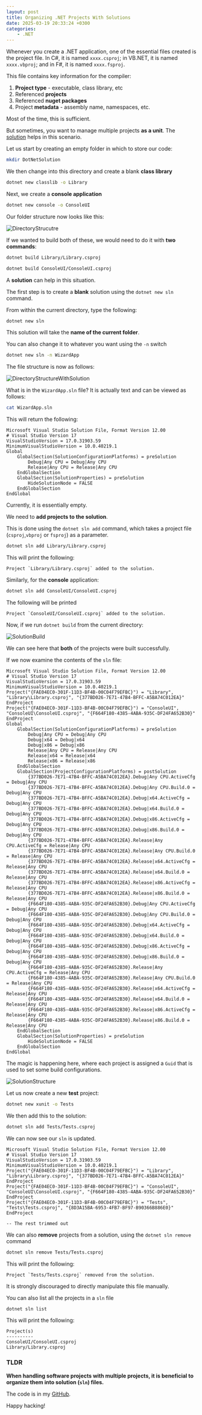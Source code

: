 ```yaml
---
layout: post
title: Organizing .NET Projects With Solutions
date: 2025-03-19 20:33:24 +0300
categories:
    - .NET
---
```


Whenever you create a .NET application, one of the essential files created is the project file. In C#, it is named `xxxx.csproj`; in VB.NET, it is named `xxxx.vbproj`; and in F#, it is named `xxxx.fsproj`.

This file contains key information for the compiler:

1. **Project type** - executable, class library, etc
2. Referenced **projects**
3. Referenced **nuget packages**
4. Project **metadata** - assembly name, namespaces, etc.

Most of the time, this is sufficient.

But sometimes, you want to manage multiple projects **as a unit**. The [solution](https://learn.microsoft.com/en-us/visualstudio/ide/solutions-and-projects-in-visual-studio?view=vs-2022#solutions) helps in this scenario.

Let us start by creating an empty folder in which to store our code:

```bash
mkdir DotNetSolution
```

We then change into this directory and create a blank **class library**

```bash
dotnet new classlib -o Library
```

Next, we create a **console application**

```bash
dotnet new console -o ConsoleUI
```

Our folder structure now looks like this:

![DirectoryStrucutre](../images/2025/03/DirectoryStrucutre.png)

If we wanted to build both of these, we would need to do it with **two commands**:

```bash
dotnet build Library/Library.csproj 

dotnet build ConsoleUI/ConsoleUI.csproj 
```

A **solution** can help in this situation.

The first step is to create a **blank** solution using the `dotnet new sln` command. 

From within the current directory, type the following:

```bash
dotnet new sln
```

This solution will take the **name of the current folder**.

You can also change it to whatever you want using the `-n` switch

```bash
dotnet new sln -n WizardApp
```

The file structure is now as follows:

![DirectoryStructureWithSolution](../images/2025/03/DirectoryStructureWithSolution.png)

What is in the `WizardApp.sln` file? It is actually text and can be viewed as follows:

```bash
cat WizardApp.sln
```

This will return the following:

```plaintext
Microsoft Visual Studio Solution File, Format Version 12.00
# Visual Studio Version 17
VisualStudioVersion = 17.0.31903.59
MinimumVisualStudioVersion = 10.0.40219.1
Global
	GlobalSection(SolutionConfigurationPlatforms) = preSolution
		Debug|Any CPU = Debug|Any CPU
		Release|Any CPU = Release|Any CPU
	EndGlobalSection
	GlobalSection(SolutionProperties) = preSolution
		HideSolutionNode = FALSE
	EndGlobalSection
EndGlobal
```

Currently, it is essentially empty.

We need to **add projects to the solution**.

This is done using the `dotnet sln add` command, which takes a project file (`csproj`,`vbproj` or `fsproj`) as a parameter.

```bash
dotnet sln add Library/Library.csproj 
```

This will print the following:

```plaintext
Project `Library/Library.csproj` added to the solution.
```

Similarly, for the **console** application:

```bash
dotnet sln add ConsoleUI/ConsoleUI.csproj
```

The following will be printed

```plaintext
Project `ConsoleUI/ConsoleUI.csproj` added to the solution.
```

Now, if we run `dotnet build` from the current directory:

![SolutionBuild](../images/2025/03/SolutionBuild.png)

We can see here that **both** of the projects were built successfully.

If we now examine the contents of the `sln` file:

```plaintext
Microsoft Visual Studio Solution File, Format Version 12.00
# Visual Studio Version 17
VisualStudioVersion = 17.0.31903.59
MinimumVisualStudioVersion = 10.0.40219.1
Project("{FAE04EC0-301F-11D3-BF4B-00C04F79EFBC}") = "Library", "Library\Library.csproj", "{377BD026-7E71-47B4-BFFC-A5BA74C012EA}"
EndProject
Project("{FAE04EC0-301F-11D3-BF4B-00C04F79EFBC}") = "ConsoleUI", "ConsoleUI\ConsoleUI.csproj", "{F664F180-4385-4ABA-935C-DF24FA652B30}"
EndProject
Global
	GlobalSection(SolutionConfigurationPlatforms) = preSolution
		Debug|Any CPU = Debug|Any CPU
		Debug|x64 = Debug|x64
		Debug|x86 = Debug|x86
		Release|Any CPU = Release|Any CPU
		Release|x64 = Release|x64
		Release|x86 = Release|x86
	EndGlobalSection
	GlobalSection(ProjectConfigurationPlatforms) = postSolution
		{377BD026-7E71-47B4-BFFC-A5BA74C012EA}.Debug|Any CPU.ActiveCfg = Debug|Any CPU
		{377BD026-7E71-47B4-BFFC-A5BA74C012EA}.Debug|Any CPU.Build.0 = Debug|Any CPU
		{377BD026-7E71-47B4-BFFC-A5BA74C012EA}.Debug|x64.ActiveCfg = Debug|Any CPU
		{377BD026-7E71-47B4-BFFC-A5BA74C012EA}.Debug|x64.Build.0 = Debug|Any CPU
		{377BD026-7E71-47B4-BFFC-A5BA74C012EA}.Debug|x86.ActiveCfg = Debug|Any CPU
		{377BD026-7E71-47B4-BFFC-A5BA74C012EA}.Debug|x86.Build.0 = Debug|Any CPU
		{377BD026-7E71-47B4-BFFC-A5BA74C012EA}.Release|Any CPU.ActiveCfg = Release|Any CPU
		{377BD026-7E71-47B4-BFFC-A5BA74C012EA}.Release|Any CPU.Build.0 = Release|Any CPU
		{377BD026-7E71-47B4-BFFC-A5BA74C012EA}.Release|x64.ActiveCfg = Release|Any CPU
		{377BD026-7E71-47B4-BFFC-A5BA74C012EA}.Release|x64.Build.0 = Release|Any CPU
		{377BD026-7E71-47B4-BFFC-A5BA74C012EA}.Release|x86.ActiveCfg = Release|Any CPU
		{377BD026-7E71-47B4-BFFC-A5BA74C012EA}.Release|x86.Build.0 = Release|Any CPU
		{F664F180-4385-4ABA-935C-DF24FA652B30}.Debug|Any CPU.ActiveCfg = Debug|Any CPU
		{F664F180-4385-4ABA-935C-DF24FA652B30}.Debug|Any CPU.Build.0 = Debug|Any CPU
		{F664F180-4385-4ABA-935C-DF24FA652B30}.Debug|x64.ActiveCfg = Debug|Any CPU
		{F664F180-4385-4ABA-935C-DF24FA652B30}.Debug|x64.Build.0 = Debug|Any CPU
		{F664F180-4385-4ABA-935C-DF24FA652B30}.Debug|x86.ActiveCfg = Debug|Any CPU
		{F664F180-4385-4ABA-935C-DF24FA652B30}.Debug|x86.Build.0 = Debug|Any CPU
		{F664F180-4385-4ABA-935C-DF24FA652B30}.Release|Any CPU.ActiveCfg = Release|Any CPU
		{F664F180-4385-4ABA-935C-DF24FA652B30}.Release|Any CPU.Build.0 = Release|Any CPU
		{F664F180-4385-4ABA-935C-DF24FA652B30}.Release|x64.ActiveCfg = Release|Any CPU
		{F664F180-4385-4ABA-935C-DF24FA652B30}.Release|x64.Build.0 = Release|Any CPU
		{F664F180-4385-4ABA-935C-DF24FA652B30}.Release|x86.ActiveCfg = Release|Any CPU
		{F664F180-4385-4ABA-935C-DF24FA652B30}.Release|x86.Build.0 = Release|Any CPU
	EndGlobalSection
	GlobalSection(SolutionProperties) = preSolution
		HideSolutionNode = FALSE
	EndGlobalSection
EndGlobal
```

The magic is happening here, where each project is assigned a `Guid` that is used to set some build configurations.

![SolutionStructure](../images/2025/03/SolutionStructure.png)

Let us now create a new **test** project:

```bash
dotnet new xunit -o Tests
```

We then add this to the solution:

```bash
dotnet sln add Tests/Tests.csproj
```

We can now see our `sln` is updated.

```plaintext
Microsoft Visual Studio Solution File, Format Version 12.00
# Visual Studio Version 17
VisualStudioVersion = 17.0.31903.59
MinimumVisualStudioVersion = 10.0.40219.1
Project("{FAE04EC0-301F-11D3-BF4B-00C04F79EFBC}") = "Library", "Library\Library.csproj", "{377BD026-7E71-47B4-BFFC-A5BA74C012EA}"
EndProject
Project("{FAE04EC0-301F-11D3-BF4B-00C04F79EFBC}") = "ConsoleUI", "ConsoleUI\ConsoleUI.csproj", "{F664F180-4385-4ABA-935C-DF24FA652B30}"
EndProject
Project("{FAE04EC0-301F-11D3-BF4B-00C04F79EFBC}") = "Tests", "Tests\Tests.csproj", "{8D3A15BA-6953-4FB7-BF97-B90366B886E0}"
EndProject

-- The rest trimmed out
```

We can also **remove** projects from a solution, using the `dotnet sln remove` command

```bash
dotnet sln remove Tests/Tests.csproj
```

This will print the following:

```plaintext
Project `Tests/Tests.csproj` removed from the solution.
```

It is strongly discouraged to directly manipulate this file manually.

You can also list all the projects in a `sln` file

```bash
dotnet sln list
```

This will print the following:

```plaintext
Project(s)
----------
ConsoleUI/ConsoleUI.csproj
Library/Library.csproj
```

### TLDR

**When handling software projects with multiple projects, it is beneficial to organize them into solution (`sln`) files.**

The code is in my [GitHub](https://github.com/conradakunga/BlogCode/tree/master/2025-03-19%20-%20Solutions).

Happy hacking!

